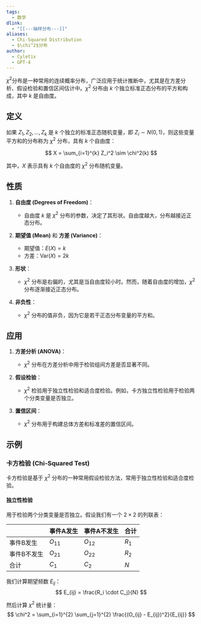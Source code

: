 ```yaml
---
tags:
  - 数学
dlink:
  - "[[---抽样分布---]]"
aliases:
  - Chi-Squared Distribution
  - $\chi^2$分布
author:
  - Cyletix
  - GPT-4
---
```

$\chi^2$分布是一种常用的连续概率分布，广泛应用于统计推断中，尤其是在方差分析、假设检验和置信区间估计中。$\chi^2$ 分布由 $k$ 个独立标准正态分布的平方和构成，其中 $k$ 是自由度。

## 定义

如果 $Z_1, Z_2, \ldots, Z_k$ 是 $k$ 个独立的标准正态随机变量，即 $Z_i \sim N(0, 1)$，则这些变量平方和的分布称为 $\chi^2$ 分布，具有 $k$ 个自由度：

$$
X = \sum_{i=1}^{k} Z_i^2 \sim \chi^2(k)
$$

其中，$X$ 表示具有 $k$ 个自由度的 $\chi^2$ 分布随机变量。

## 性质

1. **自由度 (Degrees of Freedom)**：
    - 自由度 $k$ 是 $\chi^2$ 分布的参数，决定了其形状。自由度越大，分布越接近正态分布。

2. **期望值 (Mean)** 和 **方差 (Variance)**：
    - 期望值：$E(X) = k$
    - 方差：$\text{Var}(X) = 2k$

3. **形状**：
    - $\chi^2$ 分布是右偏的，尤其是当自由度较小时。然而，随着自由度的增加，$\chi^2$ 分布逐渐接近正态分布。

4. **非负性**：
    - $\chi^2$ 分布的值非负，因为它是若干正态分布变量的平方和。

## 应用

1. **方差分析 (ANOVA)**：
    - $\chi^2$ 分布在方差分析中用于检验组间方差是否显著不同。

2. **假设检验**：
    - $\chi^2$ 检验用于独立性检验和适合度检验。例如，卡方独立性检验用于检验两个分类变量是否独立。

3. **置信区间**：
    - $\chi^2$ 分布用于构建总体方差和标准差的置信区间。

## 示例

### 卡方检验 (Chi-Squared Test)

卡方检验是基于 $\chi^2$ 分布的一种常用假设检验方法，常用于独立性检验和适合度检验。

#### 独立性检验

用于检验两个分类变量是否独立。假设我们有一个 $2 \times 2$ 的列联表：

|         | 事件A发生 | 事件A不发生 | 合计  |
|---------|----------|------------|------|
| 事件B发生 | $O_{11}$  | $O_{12}$   | $R_1$ |
| 事件B不发生 | $O_{21}$  | $O_{22}$   | $R_2$ |
| 合计    | $C_1$    | $C_2$      | $N$  |

我们计算期望频数 $E_{ij}$：
$$
E_{ij} = \frac{R_i \cdot C_j}{N}
$$

然后计算 $\chi^2$ 统计量：
$$
\chi^2 = \sum_{i=1}^{2} \sum_{j=1}^{2} \frac{(O_{ij} - E_{ij})^2}{E_{ij}}
$$